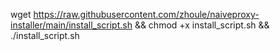  wget https://raw.githubusercontent.com/zhoule/naiveproxy-installer/main/install_script.sh && chmod +x install_script.sh && ./install_script.sh
